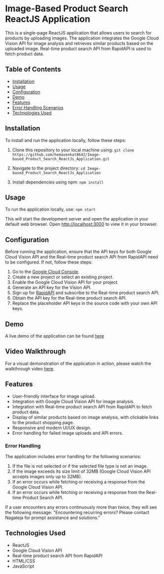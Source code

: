 # Image-Based Product Search ReactJS Application

This is a single-page ReactJS application that allows users to search for products by uploading images. The application integrates the Google Cloud Vision API for image analysis and retrieves similar products based on the uploaded image. Real-time product search API from RapidAPI is used to fetch product data.


## Table of Contents

- [Installation](#installation)
- [Usage](#usage)
- [Configuration](#configuration)
- [Demo](#demo)
- [Features](#features)
- [Error Handling Scenarios](#error-handling)
- [Technologies Used](#technologies-used)


## Installation

To install and run the application locally, follow these steps:

1. Clone this repository to your local machine using:
`git clone https://github.com/hemavenkat8642/Image-based_Product_Search_ReactJs_Application.git`

2. Navigate to the project directory:
`cd Image-based_Product_Search_ReactJs_Application`

3. Install dependencies using npm:
`npm install`


## Usage

To run the application locally, use:
`npm start`

This will start the development server and open the application in your default web browser.
Open [http://localhost:3000](http://localhost:3000) to view it in your browser.


## Configuration

Before running the application, ensure that the API keys for both Google Cloud Vision API and the Real-time product search API from RapidAPI need to be configured. If not, follow these steps:

1. Go to the [Google Cloud Console](https://console.cloud.google.com/).
2. Create a new project or select an existing project.
3. Enable the Google Cloud Vision API for your project.
4. Generate an API key for the Vision API.
5. Sign up for [RapidAPI](https://rapidapi.com/) and subscribe to the Real-time product search API.
6. Obtain the API key for the Real-time product search API.
7. Replace the placeholder API keys in the source code with your own API keys.


## Demo

A live demo of the application can be found [here](https://regal-nasturtium-2ce0cd.netlify.app/)


## Video Walkthrough

For a visual demonstration of the application in action, please watch the walkthrough video [here](https://drive.google.com/file/d/1LEHAu19D8pKVHA96f95loDWfafHJfeBf/view?usp=sharing).


## Features

- User-friendly interface for image upload.
- Integration with Google Cloud Vision API for image analysis.
- Integration with Real-time product search API from RapidAPI to fetch product data.
- Display of similar products based on image analysis, with clickable links to the product shopping page.
- Responsive and modern UI/UX design.
- Error handling for failed image uploads and API errors.

### Error Handling

The application includes error handling for the following scenarios:

1. If the file is not selected or if the selected file type is not an image.
2. If the image exceeds its size limit of 32MB (Google Cloud Vision API accepts images only up to 32MB).
3. If an error occurs while fetching or receiving a response from the Google Cloud Vision API.
4. If an error occurs while fetching or receiving a response from the Real-time Product Search API.

If a user encounters any errors continuously more than twice, they will see the following message:
"Encountering recurring errors? Please contact Nagateja for prompt assistance and solutions."


## Technologies Used

- ReactJS
- Google Cloud Vision API
- Real-time product search API from RapidAPI
- HTML/CSS
- JavaScript

